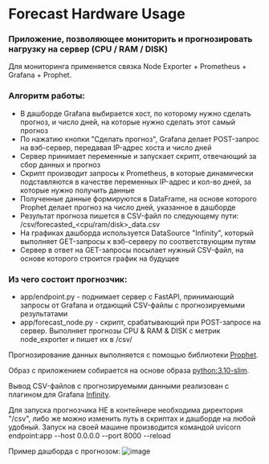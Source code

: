 # Forecast Hardware Usage
### Приложение, позволяющее мониторить и прогнозировать нагрузку на сервер (CPU / RAM / DISK)

Для мониторинга применяется связка Node Exporter + Prometheus + Grafana + Prophet.
### Алгоритм работы:
* В дашборде Grafana выбирается хост, по которому нужно сделать прогноз, и число дней, на которые нужно сделать этот самый прогноз
* По нажатию кнопки "Сделать прогноз", Grafana делает POST-запрос на вэб-сервер, передавая IP-адрес хоста и число дней
* Сервер принимает переменные и запускает скрипт, отвечающий за сбор данных и прогноз
* Скрипт производит запросы к Prometheus, в которые динамически подставляются в качестве переменных IP-адрес и кол-во дней, за которые нужно получить данные
* Полученные данные формируются в DataFrame, на основе которого Prophet делает прогноз на число дней, указанное в дашборде
* Результат прогноза пишется в CSV-файл по следующему пути: /csv/forecasted_<cpu/ram/disk>_data.csv
* На графиках дашборда используется DataSource "Infinity", который выполняет GET-запросы к вэб-серверу по соответствующим путям
* Сервер в ответ на GET-запросы посылает нужный CSV-файл, на основе которого строится график на будущее

### Из чего состоит прогнозчик:
* app/endpoint.py - поднимает сервер с FastAPI, принимающий запросы от Grafana и отдающий CSV-файлы с прогнозируемыми результатами
* app/forecast_node.py - скрипт, срабатывающий при POST-запросе на сервер. Выполняет прогнозы CPU & RAM & DISK с метрик node_exporter и пишет их в /csv/

Прогнозирование данных выполняется с помощью библиотеки [Prophet](https://facebook.github.io/prophet/).

Образ с приложением собирается на основе образа [python:3.10-slim](https://hub.docker.com/layers/library/python/3.10-slim/).

Вывод CSV-файлов с прогнозируемыми данными реализован с плагином для Grafana [Infinity](https://grafana.com/grafana/plugins/yesoreyeram-infinity-datasource/).

Для запуска прогнозчика НЕ в контейнере необходима директория "/csv", либо же можно изменить путь в скриптах и дашборде на любой удобный. 
Запуск на своей машине производится командой uvicorn endpoint:app --host 0.0.0.0 --port 8000 --reload

Пример дашборда с прогнозом:
![image](https://github.com/user-attachments/assets/c1c81892-74be-4a08-a82e-997a705f340c)
